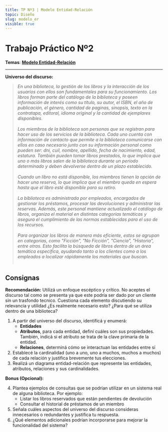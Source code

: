 ```yaml
---
title: TP Nº3 | Modelo Entidad-Relación
topic: Diseño
slug: modelo_er
visible: true
---
```


# Trabajo Práctico Nº2

**Temas**: **[Modelo Entidad-Relación](/lessons/mer)**

<hr>

**Universo del discurso:**

> _En una biblioteca, la gestión de los libros y la interacción de los usuarios con ellos son fundamentales para su funcionamiento. Los libros forman parte del catálogo de la biblioteca y poseen información de interés como su título, su autor, el ISBN, el año de publicación, el género, cantidad de paginas, sinopsis, texto en la contratapa, editoral, idioma original y la cantidad de ejemplares disponibles. <br/><br/>
> Los miembros de la biblioteca son personas que se registran para hacer uso de los servicios de la biblioteca. Cada uno cuenta con información de contacto que permite a la biblioteca comunicarse con ellos en caso necesario junto con su información personal como pueden ser: dni, cuil, nombre, apellido, fecha de nacimiento, edad, estatura. También pueden tomar libros prestados, lo que implica que uno o más libros salen de la biblioteca durante un período determinado y deben devolverse dentro de un plazo establecido. <br/><br/>
> Cuando un libro no está disponible, los miembros tienen la opción de hacer una reserva, lo que implica que el miembro queda en espera hasta que el libro esté disponible para su retiro. <br/><br/>
> La biblioteca es administrada por empleados, encargados de gestionar los préstamos, procesar las devoluciones y administrar las reservas. Además, este personal mantiene actualizado el catálogo de libros, organiza el material en distintas categorías temáticas y asegura el cumplimiento de las normas establecidas para el uso de los recursos. <br/><br/>
> Para organizar los libros de manera más eficiente, estos se agrupan en categorías, como "Ficción", "No Ficción", "Ciencia", "Historia", entre otras. Esto facilita la búsqueda de libros dentro de un área temática específica, ayudando tanto a los clientes como a los empleados a localizar rápidamente los materiales que buscan. <br/><br/>_

## Consignas

<div id="instructions">

**Recomendación:** Utilizá un enfoque escéptico y crítico. No aceptes el discurso tal como se presenta ya que este podría ser dado por un cliente sin un trasfondo tecnico. Cuestiona cada elemento discutiendo su relevancia y utilidad ¿Es realmente necesario esto? ¿Para qué se utiliza dentro de una biblioteca?

1. A partir del universo del discurso, identificá y enumerá:
   - **Entidades**
   - **Atributos**, para cada entidad, definí cuáles son sus propiedades. También, indicá si el atributo se trata de la clave primaria de la entidad.
   - **Relaciones**, determiná cómo se interactuan las entidades entre sí
2. Establecé la cardinalidad (uno a uno, uno a muchos, muchos a muchos) de cada relación y justifica brevemente tus elecciones.
3. Realizá un diagrama entidad-relación que represente las entidades, atributos, relaciones y sus cardinalidades.

<div id="bonus">

**Bonus (Opcional):**

4. Plantea ejemplos de consultas que se podrían utilizar en un sistema real de alguna biblioteca. Por ejemplo:
   - Listar los libros reservados que están pendientes de devolución
   - Consultar el historial de préstamos de un miembro
5. Señala cuáles aspectos del universo del discurso consideras innecesarios o redundantes y justifica tu respuesta.
6. ¿Qué elementos adicionales podrían incorporarse para mejorar la funcionalidad del sistema?

</div>

</div>
